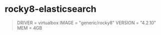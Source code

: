 # rocky8-elasticsearch

> DRIVER = virtualbox
> IMAGE = "generic/rocky8"
> VERSION = "4.2.10"
> MEM = 4GB
